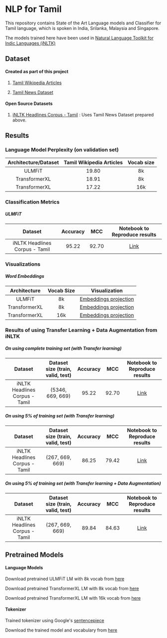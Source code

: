 # NLP for Tamil

This repository contains State of the Art Language models and Classifier
 for Tamil language, which is spoken in India, Srilanka, Malaysia and Singapore.

The models trained here have been used in [Natural Language Toolkit for Indic Languages
 (iNLTK)](https://github.com/goru001/inltk)

## Dataset

#### Created as part of this project
1. [Tamil Wikipedia Articles](https://www.kaggle.com/disisbig/tamil-wikipedia-articles)

2. [Tamil News Dataset](https://www.kaggle.com/disisbig/tamil-news-dataset)

#### Open Source Datasets
1. [iNLTK Headlines Corpus - Tamil](https://github.com/ai4bharat-indicnlp/indicnlp_corpus#publicly-available-classification-datasets) : Uses Tamil News Dataset prepared above.

## Results

### Language Model Perplexity (on validation set)

| Architecture/Dataset | Tamil Wikipedia Articles | Vocab size |
|:--------:|:----:|:----:|
|   ULMFiT  |  19.80  |  8k  |
|  TransformerXL |  18.91  |  8k  |
|  TransformerXL |  17.22  |  16k  |


### Classification Metrics

##### ULMFiT

| Dataset | Accuracy | MCC | Notebook to Reproduce results |
|:--------:|:----:|:----:|:----:|
| iNLTK Headlines Corpus - Tamil |  95.22  |  92.70  | [Link](https://github.com/goru001/nlp-for-tamil/blob/master/classification/Tamil_Classifier.ipynb) |
 

### Visualizations
 
##### Word Embeddings

| Architecture | Vocab Size | Visualization |
|:--------:|:----:|:----:|
| ULMFiT | 8k | [Embeddings projection](https://projector.tensorflow.org/?config=https://raw.githubusercontent.com/goru001/nlp-for-tamil/master/language-model/embedding_projector_config.json) |
| TransformerXL | 8k | [Embeddings projection](https://projector.tensorflow.org/?config=https://raw.githubusercontent.com/goru001/nlp-for-tamil/master/language-model/embedding_projector_transformer_8k_config.json)  |
| TransformerXL | 16k | [Embeddings projection](https://projector.tensorflow.org/?config=https://raw.githubusercontent.com/goru001/nlp-for-tamil/master/language-model/embedding_projector_transformer_config.json)  |



### Results of using Transfer Learning + Data Augmentation from iNLTK

##### On using complete training set (with Transfer learning)

| Dataset | Dataset size (train, valid, test) | Accuracy | MCC | Notebook to Reproduce results |
|:--------:|:----:|:----:|:----:|:----:|
| iNLTK Headlines Corpus - Tamil | (5346, 669, 669) | 95.22  |  92.70 | [Link](https://github.com/goru001/nlp-for-tamil/blob/master/classification/Tamil_Classifier.ipynb) |
 

##### On using 5% of training set (with Transfer learning)

| Dataset | Dataset size (train, valid, test) | Accuracy | MCC | Notebook to Reproduce results |
|:--------:|:----:|:----:|:----:|:----:|
| iNLTK Headlines Corpus - Tamil | (267, 669, 669) | 86.25 | 79.42 | [Link](https://github.com/goru001/nlp-for-tamil/blob/master/classification/Tamil_Classifier_without_aug.ipynb) |
 
##### On using 5% of training set (with Transfer learning + Data Augmentation)

| Dataset | Dataset size (train, valid, test) | Accuracy | MCC | Notebook to Reproduce results |
|:--------:|:----:|:----:|:----:|:----:|
| iNLTK Headlines Corpus - Tamil | (267, 669, 669) | 89.84 | 84.63 | [Link](https://github.com/goru001/nlp-for-tamil/blob/master/classification/Tamil_Classifier_with_aug.ipynb) |


## Pretrained Models

#### Language Models 
Download pretrained ULMFiT LM with 8k vocab from [here](https://www.dropbox.com/s/zozzrgawulkwtxa/wikitalm_8k_447_third.pth?dl=0)

Download pretrained TransformerXL LM with 8k vocab from [here](https://drive.google.com/open?id=1ibz5C0Gnz10OadbAZxUVwSDNzHfMq_2O)

Download pretrained TransformerXL LM with 16k vocab from [here](https://drive.google.com/open?id=18LbzazqRrDCYp6sk98kOdWTTMQJvbk0V)

#### Tokenizer

Trained tokenizer using Google's [sentencepiece](https://github.com/google/sentencepiece)

Download the trained model and vocabulary from [here](https://drive.google.com/open?id=1JWxkGGrlf4irIuZpOkoXm9EQ8whR1PCA)